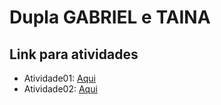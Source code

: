 # Dupla GABRIEL e TAINA

## Link para atividades

- Atividade01: [Aqui](https://drive.google.com/drive/folders/1agLNnmwW8K6TlNlEt1JOY4iz3DSzb0Za?usp=sharing)
- Atividade02: [Aqui](https://drive.google.com/drive/folders/1FdJdAgf6GeDtlvgyxWmta_ASQKLYB8Hw?usp=sharing)
